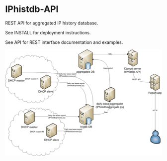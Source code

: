 IPhistdb-API
============

REST API for aggregated IP history database.

See INSTALL for deployment instructions.

See API for REST interface documentation and examples.

![Data flow diagram](/doc/IPhistdb-API.png "Data flow diagram")

